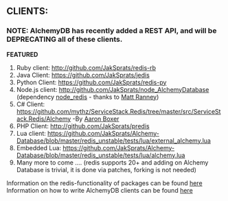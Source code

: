 ## CLIENTS: ##

### **NOTE:** AlchemyDB has recently added a REST API, and will be DEPRECATING all of these clients. ###

**FEATURED**
  1. Ruby client: http://github.com/JakSprats/redis-rb
  1. Java Client: https://github.com/JakSprats/jedis
  1. Python Client: https://github.com/JakSprats/redis-py
  1. Node.js client: http://github.com/JakSprats/node_AlchemyDatabase (dependency [node\_redis](https://github.com/mranney/node_redis) - thanks to [Matt Ranney](http://ranney.com/))
  1. C# Client: https://github.com/mythz/ServiceStack.Redis/tree/master/src/ServiceStack.Redis/Alchemy -By [Aaron Boxer](https://github.com/boxerab)
  1. PHP Client: http://github.com/JakSprats/predis
  1. Lua client: https://github.com/JakSprats/Alchemy-Database/blob/master/redis_unstable/tests/lua/external_alchemy.lua
  1. Embedded Lua: https://github.com/JakSprats/Alchemy-Database/blob/master/redis_unstable/tests/lua/alchemy.lua
  1. Many more to come .... (redis supports 20+ and adding on Alchemy Database is trivial, it is done via patches, forking is not needed)


Information on the redis-functionality of packages can be found [here](http://redis.io/clients)<br />
Information on how to write AlchemyDB clients can be found [here](http://code.google.com/p/alchemydatabase/wiki/Protocol)